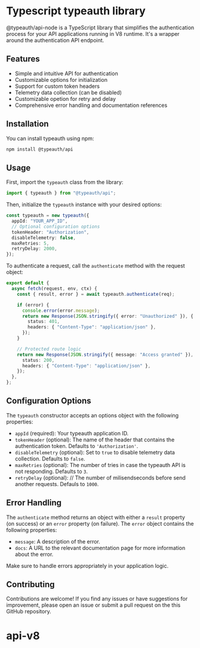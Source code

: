 # Typescript typeauth library

@typeauth/api-node is a TypeScript library that simplifies the authentication process for your API applications running in V8 runtime. It's a wrapper around the authentication API endpoint.

## Features

- Simple and intuitive API for authentication
- Customizable options for initialization
- Support for custom token headers
- Telemetry data collection (can be disabled)
- Customizable opetion for retry and delay
- Comprehensive error handling and documentation references

## Installation

You can install typeauth using npm:

```bash
npm install @typeauth/api
```

## Usage

First, import the `typeauth` class from the library:

```typescript
import { typeauth } from "@typeauth/api";
```

Then, initialize the `typeauth` instance with your desired options:

```typescript
const typeauth = new typeauth({
  appId: "YOUR_APP_ID",
  // Optional configuration options
  tokenHeader: "Authorization",
  disableTelemetry: false,
  maxRetries: 5,
  retryDelay: 2000,
});
```

To authenticate a request, call the `authenticate` method with the request object:

```typescript
export default {
  async fetch(request, env, ctx) {
    const { result, error } = await typeauth.authenticate(req);

    if (error) {
      console.error(error.message);
      return new Response(JSON.stringify({ error: "Unauthorized" }), {
        status: 401,
        headers: { "Content-Type": "application/json" },
      });
    }

    // Protected route logic
    return new Response(JSON.stringify({ message: "Access granted" }), {
      status: 200,
      headers: { "Content-Type": "application/json" },
    });
  },
};
```

## Configuration Options

The `typeauth` constructor accepts an options object with the following properties:

- `appId` (required): Your typeauth application ID.
- `tokenHeader` (optional): The name of the header that contains the authentication token. Defaults to `'Authorization'`.
- `disableTelemetry` (optional): Set to `true` to disable telemetry data collection. Defaults to `false`.
- `maxRetries` (optional): The number of tries in case the typeauth API is not responding. Defaults to `3`.
- `retryDelay` (optional): // The number of milisendseconds before send another requests. Defauls to `1000`.

## Error Handling

The `authenticate` method returns an object with either a `result` property (on success) or an `error` property (on failure). The `error` object contains the following properties:

- `message`: A description of the error.
- `docs`: A URL to the relevant documentation page for more information about the error.

Make sure to handle errors appropriately in your application logic.

## Contributing

Contributions are welcome! If you find any issues or have suggestions for improvement, please open an issue or submit a pull request on the this GitHub repository.

# api-v8
